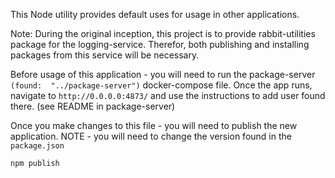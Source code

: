 This Node utility provides default uses for usage in other applications. 

Note: 
During the original inception, this project is to provide rabbit-utilities package for the logging-service.  Therefor, both publishing and installing packages from this service will be necessary. 

Before usage of this application - you will need to run the package-server `(found:  "../package-server")` docker-compose file. 
Once the app runs, navigate to `http://0.0.0.0:4873/` and use the instructions to add user found there. (see README in package-server)

Once you make changes to this file - you will need to publish the new application.  NOTE - you will need to change the version found in the `package.json`
```bash
npm publish 
```
